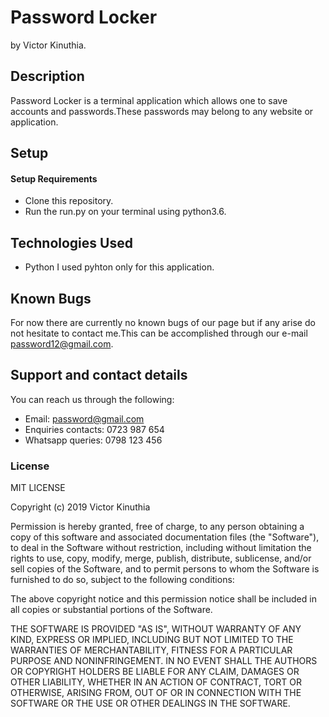 # Password Locker

by Victor Kinuthia.

## Description 
  Password Locker is a terminal application which allows one to save accounts and passwords.These passwords may belong to any website or application.

## Setup
#### Setup Requirements
* Clone this repository.
* Run the run.py on your terminal using python3.6.

## Technologies Used
* Python 
I used pyhton only for this application.

## Known Bugs
For now there are currently no known bugs of our page but if any arise do not hesitate to contact me.This can be accomplished through our e-mail password12@gmail.com.
## Support and contact details
You can reach us through the following:
* Email: password@gmail.com
* Enquiries contacts: 0723 987 654
* Whatsapp queries: 0798 123 456
### License
MIT LICENSE

Copyright (c) 2019 Victor Kinuthia

Permission is hereby granted, free of charge, to any person obtaining a copy of this software and associated documentation files (the "Software"), to deal in the Software without restriction, including without limitation the rights to use, copy, modify, merge, publish, distribute, sublicense, and/or sell copies of the Software, and to permit persons to whom the Software is furnished to do so, subject to the following conditions:

The above copyright notice and this permission notice shall be included in all copies or substantial portions of the Software.

THE SOFTWARE IS PROVIDED "AS IS", WITHOUT WARRANTY OF ANY KIND, EXPRESS OR IMPLIED, INCLUDING BUT NOT LIMITED TO THE WARRANTIES OF MERCHANTABILITY, FITNESS FOR A PARTICULAR PURPOSE AND NONINFRINGEMENT. IN NO EVENT SHALL THE AUTHORS OR COPYRIGHT HOLDERS BE LIABLE FOR ANY CLAIM, DAMAGES OR OTHER LIABILITY, WHETHER IN AN ACTION OF CONTRACT, TORT OR OTHERWISE, ARISING FROM, OUT OF OR IN CONNECTION WITH THE SOFTWARE OR THE USE OR OTHER DEALINGS IN THE SOFTWARE.